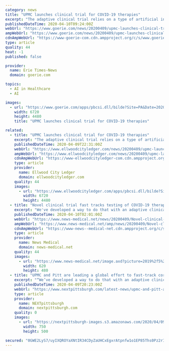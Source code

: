 ```yaml
---
category: news
title: "UPMC launches clinical trial for COVID-19 therapies"
excerpt: "The adaptive clinical trial relies on a type of artificial intelligence known as reinforcement learning to identify the best therapy for COVID-19, Angus explained. “This approach using adaptive platforms is not what people ever did normally, but it is ..."
publishedDateTime: 2020-04-10T09:24:00Z
webUrl: "https://www.goerie.com/news/20200409/upmc-launches-clinical-trial-for-covid-19-therapies"
ampWebUrl: "https://www.goerie.com/news/20200409/upmc-launches-clinical-trial-for-covid-19-therapies?template=ampart"
cdnAmpWebUrl: "https://www-goerie-com.cdn.ampproject.org/c/s/www.goerie.com/news/20200409/upmc-launches-clinical-trial-for-covid-19-therapies?template=ampart"
type: article
quality: 44
heat: -1
published: false

provider:
  name: Erie Times-News
  domain: goerie.com

topics:
  - AI in Healthcare
  - AI

images:
  - url: "https://www.goerie.com/apps/pbcsi.dll/bilde?Site=PA&Date=20200409&Category=NEWS&ArtNo=200408870&Ref=AR"
    width: 6720
    height: 4480
    title: "UPMC launches clinical trial for COVID-19 therapies"

related:
  - title: "UPMC launches clinical trial for COVID-19 therapies"
    excerpt: "The adaptive clinical trial relies on a type of artificial intelligence known as reinforcement learning to identify the best therapy for COVID-19, Angus explained. “This approach using adaptive platforms is not what people ever did normally, but it is totally what many groups now want to do,” Angus said. Those “many groups” Angus ..."
    publishedDateTime: 2020-04-09T22:31:00Z
    webUrl: "https://www.ellwoodcityledger.com/news/20200409/upmc-launches-clinical-trial-for-covid-19-therapies"
    ampWebUrl: "https://www.ellwoodcityledger.com/news/20200409/upmc-launches-clinical-trial-for-covid-19-therapies?template=ampart"
    cdnAmpWebUrl: "https://www-ellwoodcityledger-com.cdn.ampproject.org/c/s/www.ellwoodcityledger.com/news/20200409/upmc-launches-clinical-trial-for-covid-19-therapies?template=ampart"
    type: article
    provider:
      name: Ellwood City Ledger
      domain: ellwoodcityledger.com
    quality: 44
    images:
      - url: "https://www.ellwoodcityledger.com/apps/pbcsi.dll/bilde?Site=PA&Date=20200409&Category=NEWS&ArtNo=200408870&Ref=AR"
        width: 6720
        height: 4480
  - title: "Novel clinical trial fast tracks testing of COVID-19 therapies"
    excerpt: "We've developed a way to do that with an adaptive clinical trial model that relies on a type of artificial intelligence known as reinforcement learning to identify the best, evidence-backed therapy for COVID-19 much faster than using the traditional scientific approach.\" Derek Angus, M.D., M.P.H., professor and chair, Department of Critical ..."
    publishedDateTime: 2020-04-10T02:01:00Z
    webUrl: "https://www.news-medical.net/news/20200409/Novel-clinical-trial-fast-tracks-testing-of-COVID-19-therapies.aspx"
    ampWebUrl: "https://www.news-medical.net/amp/news/20200409/Novel-clinical-trial-fast-tracks-testing-of-COVID-19-therapies.aspx"
    cdnAmpWebUrl: "https://www-news--medical-net.cdn.ampproject.org/c/s/www.news-medical.net/amp/news/20200409/Novel-clinical-trial-fast-tracks-testing-of-COVID-19-therapies.aspx"
    type: article
    provider:
      name: News Medical
      domain: news-medical.net
    quality: 44
    images:
      - url: "https://www.news-medical.net/image.axd?picture=2019%2f5%2ffuturistic_techno_design_on_background_of_supercomputer_data_center_-_Image_-_Timofeev_Vladimir_M1_402c068791b640469e416c4f55d84afe-620x480.jpg"
        width: 620
        height: 480
  - title: "UPMC and Pitt are leading a global effort to fast-track coronavirus therapies. “This is an unprecedented pandemic and we"
    excerpt: "“We’ve developed a way to do that with an adaptive clinical trial model that relies on a type of artificial intelligence known as reinforcement learning to identify the best, evidence-backed therapy for COVID-19 much faster than using the traditional scientific approach.” Before COVID-19 was even a threat, Angus was working with ..."
    publishedDateTime: 2020-04-09T20:23:00Z
    webUrl: "https://www.nextpittsburgh.com/latest-news/upmc-and-pitt-are-leading-a-global-effort-to-fast-track-coronavirus-therapies-this-is-an-unprecedented-pandemic-and-we-need-an-unprecedented-response/"
    type: article
    provider:
      name: NEXTpittsburgh
      domain: nextpittsburgh.com
    quality: 0
    images:
      - url: "https://nextpittsburgh-images.s3.amazonaws.com/2020/04/09120159/4-09-20_COVID_19_Press_Conference-1-scaled-e1586448157245.jpg"
        width: 750
        height: 500

secured: "0GWE2LyS7/uyIXQROYaXNtIR34CDyZaUHCxEgxrAtpnfw1o1EP85Ths0Pz2rINwHqkl3wGGsWDxmm7VPPxgC2bgBzh1/G+1fn0vjrmH0CX0idLfMdMvD7vTASWKIMPl9QWV/dxPbjYfnJqb900VwNuklyXA4trCM4Ej7Ic+vDUMKv/d8QZ2nheRUDX/7IRA5oKqthRvKLXawI9wSqLZd2r6228UJnCYYj5B5OICFPQ1dyDYBkJ/L902xABAZccDvlcZJKeQfrjdGJ6GmlacNx/t4md/QmF6PKOwW/tXeoQovTtSGgL1TQgsPb+laI99oCVoAXm74bEuO0y9igYVT+FYNnzo7czhT0Fi+c/LGeMT7fv86OuWQKAVsDB+ws5a7O53Cm+pdWFf+rk5lWhfMC6s+03lekYN71nWcjuyZjR7ZQ5l0kzgzOeWO81Uqf7OBdjWkTP1Nd8ns8PtuqGXMHesn65+Plyyl3/TX0PIzWEk=;XHk4QaiuLZ9R1qt5mFbQ1g=="
---
```


